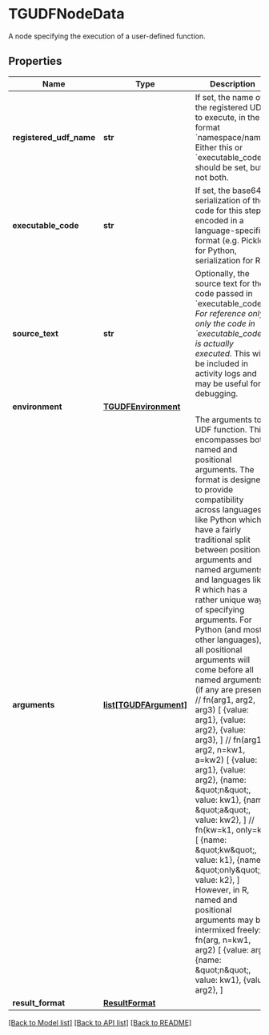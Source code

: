 # TGUDFNodeData

A node specifying the execution of a user-defined function.

## Properties
Name | Type | Description | Notes
------------ | ------------- | ------------- | -------------
**registered_udf_name** | **str** | If set, the name of the registered UDF to execute, in the format &#x60;namespace/name&#x60;. Either this or &#x60;executable_code&#x60; should be set, but not both.  | [optional] 
**executable_code** | **str** | If set, the base64 serialization of the code for this step, encoded in a language-specific format (e.g. Pickle for Python, serialization for R).  | [optional] 
**source_text** | **str** | Optionally, the source text for the code passed in &#x60;executable_code&#x60;. *For reference only; only the code in &#x60;executable_code&#x60; is actually executed.* This will be included in activity logs and may be useful for debugging.  | [optional] 
**environment** | [**TGUDFEnvironment**](TGUDFEnvironment.md) |  | [optional] 
**arguments** | [**list[TGUDFArgument]**](TGUDFArgument.md) | The arguments to a UDF function. This encompasses both named and positional arguments. The format is designed to provide compatibility across languages like Python which have a fairly traditional split between positional arguments and named arguments, and languages like R which has a rather unique way of specifying arguments. For Python (and most other languages), all positional arguments will come before all named arguments (if any are present):      // fn(arg1, arg2, arg3)     [       {value: arg1},       {value: arg2},       {value: arg3},     ]     // fn(arg1, arg2, n&#x3D;kw1, a&#x3D;kw2)     [       {value: arg1},       {value: arg2},       {name: \&quot;n\&quot;, value: kw1},       {name: \&quot;a\&quot;, value: kw2},     ]     // fn(kw&#x3D;k1, only&#x3D;k2)     [       {name: \&quot;kw\&quot;, value: k1},       {name: \&quot;only\&quot;, value: k2},     ]  However, in R, named and positional arguments may be intermixed freely:      // fn(arg, n&#x3D;kw1, arg2)     [       {value: arg},       {name: \&quot;n\&quot;, value: kw1},       {value: arg2},     ]  | [optional] 
**result_format** | [**ResultFormat**](ResultFormat.md) |  | [optional] 

[[Back to Model list]](../README.md#documentation-for-models) [[Back to API list]](../README.md#documentation-for-api-endpoints) [[Back to README]](../README.md)


